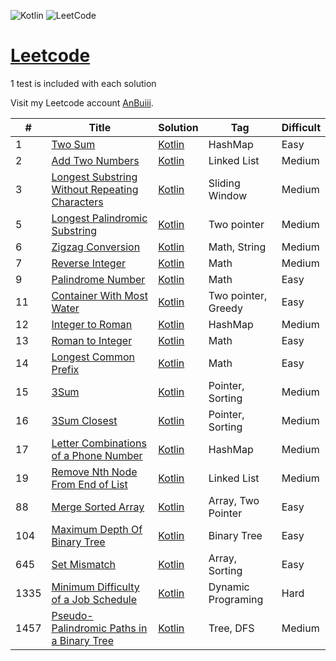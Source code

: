 ![Kotlin](https://img.shields.io/badge/kotlin-%237F52FF.svg?style=for-the-badge&logo=kotlin&logoColor=white) ![LeetCode](https://img.shields.io/badge/LeetCode-000000?style=for-the-badge&logo=LeetCode&logoColor=#d16c06)

# [Leetcode](https://leetcode.com/problemset/)

1 test is included with each solution

Visit my Leetcode account [AnBuiii](https://leetcode.com/AnBuiii/).

| #    | Title                                                                                                                           | Solution                                                                                                       | Tag                 | Difficult |
|------|---------------------------------------------------------------------------------------------------------------------------------|----------------------------------------------------------------------------------------------------------------|---------------------|-----------|
| 1    | [Two Sum](https://leetcode.com/problems/two-sum/)                                                                               | [Kotlin](src/Two_Sum/Two_Sum.kt)                                                                               | HashMap             | Easy      |
| 2    | [Add Two Numbers](https://leetcode.com/problems/add-two-numbers/)                                                               | [Kotlin](src/Add_Two_Numbers/Add_Two_Numbers.kt)                                                               | Linked List         | Medium    |
| 3    | [Longest Substring Without Repeating Characters](https://leetcode.com/problems/longest-substring-without-repeating-characters/) | [Kotlin](src/Longest_Substring_Without_Repeating_Characters/Longest_Substring_Without_Repeating_Characters.kt) | Sliding Window      | Medium    |
| 5    | [Longest Palindromic Substring](https://leetcode.com/problems/longest-palindromic-substring/)                                   | [Kotlin](src/Longest_Palindromic_Substring/Longest_Palindromic_Substring.kt)                                   | Two pointer         | Medium    |
| 6    | [Zigzag Conversion](https://leetcode.com/problems/zigzag-conversion/)                                                           | [Kotlin](src/Zigzag_Conversion/Zigzag_Conversion.kt)                                                           | Math, String        | Medium    |
| 7    | [Reverse Integer](https://leetcode.com/problems/reverse-integer/)                                                               | [Kotlin](src/Reverse_Integer/Reverse_Integer.kt)                                                               | Math                | Medium    |
| 9    | [Palindrome Number](https://leetcode.com/problems/palindrome-number/)                                                           | [Kotlin](src/Palindrome_Number/Palindrome_Number.kt)                                                           | Math                | Easy      |
| 11   | [Container With Most Water](https://leetcode.com/problems/container-with-most-water/)                                           | [Kotlin](src/Container_With_Most_Water/Container_With_Most_Water.kt)                                           | Two pointer, Greedy | Easy      |
| 12   | [Integer to Roman](https://leetcode.com/problems/integer-to-roman/)                                                             | [Kotlin](src/Integer_to_Roman/Integer_to_Roman.kt)                                                             | HashMap             | Medium    |
| 13   | [Roman to Integer](https://leetcode.com/problems/roman-to-integer/)                                                             | [Kotlin](src/Roman_to_Integer/Roman_to_Integer.kt)                                                             | Math                | Easy      |
| 14   | [Longest Common Prefix](https://leetcode.com/problems/longest-common-prefix/)                                                   | [Kotlin](src/Longest_Common_Prefix/Longest_Common_Prefix.kt)                                                   | Math                | Easy      |
| 15   | [3Sum](https://leetcode.com/problems/3sum/)                                                                                     | [Kotlin](src/Three_Sum/Three_Sum.kt)                                                                           | Pointer, Sorting    | Medium    |
| 16   | [3Sum Closest](https://leetcode.com/problems/3sum-closest/)                                                                     | [Kotlin](src/Three_Sum_Closest/Three_Sum_Closest.kt)                                                           | Pointer, Sorting    | Medium    |
| 17   | [Letter Combinations of a Phone Number](https://leetcode.com/problems/letter-combinations-of-a-phone-number/)                   | [Kotlin](src/Letter_Combinations_of_a_Phone_Number/Letter_Combinations_of_a_Phone_Number.kt)                   | HashMap             | Medium    |
| 19   | [Remove Nth Node From End of List](https://leetcode.com/problems/remove-nth-node-from-end-of-list/)                   | [Kotlin](src/Remove_Nth_Node_From_End_of_List/Remove_Nth_Node_From_End_of_List.kt)                   | Linked List         | Medium    |
| 88   | [Merge Sorted Array](https://leetcode.com/problems/merge-sorted-array/)                                                         | [Kotlin](src/Merge_Sorted_Array/Merge_Sorted_Array.kt)                                                         | Array, Two Pointer  | Easy      |
| 104  | [Maximum Depth Of Binary Tree](https://leetcode.com/problems/maximum-depth-of-binary-tree/)                                     | [Kotlin](src/Maximum_Depth_of_Binary_Tree/Maximum_Depth_of_Binary_Tree.kt)                                     | Binary Tree         | Easy      |
| 645  | [Set Mismatch](https://leetcode.com/problems/set-mismatch/)                                                                     | [Kotlin](src/Set_Mismatch/Set_Mismatch.kt)                                                                     | Array, Sorting      | Easy      |
| 1335 | [Minimum Difficulty of a Job Schedule](https://leetcode.com/problems/minimum-difficulty-of-a-job-schedule/)                     | [Kotlin](src/Minimum_Difficulty_Of_A_Job_Schedule/Minimum_Difficulty_Of_A_Job_Schedule.kt)                     | Dynamic Programing  | Hard      |
| 1457 | [Pseudo-Palindromic Paths in a Binary Tree](https://leetcode.com/problems/pseudo-palindromic-paths-in-a-binary-tree/)           | [Kotlin](src/Pseudo_Palindromic_Paths_in_a_Binary_Tree/Pseudo_Palindromic_Paths_in_a_Binary_Tree.kt)           | Tree, DFS           | Medium    |

